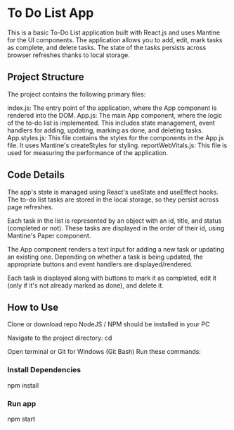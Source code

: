# To Do List App

This is a basic To-Do List application built with React.js and uses Mantine for the UI components. The application allows you to add, edit, mark tasks as complete, and delete tasks. The state of the tasks persists across browser refreshes thanks to local storage.

## Project Structure
The project contains the following primary files:

index.js: The entry point of the application, where the App component is rendered into the DOM.
App.js: The main App component, where the logic of the to-do list is implemented. This includes state management, event handlers for adding, updating, marking as done, and deleting tasks.
App.styles.js: This file contains the styles for the components in the App.js file. It uses Mantine's createStyles for styling.
reportWebVitals.js: This file is used for measuring the performance of the application.

## Code Details
The app's state is managed using React's useState and useEffect hooks. The to-do list tasks are stored in the local storage, so they persist across page refreshes.

Each task in the list is represented by an object with an id, title, and status (completed or not). These tasks are displayed in the order of their id, using Mantine's Paper component.

The App component renders a text input for adding a new task or updating an existing one. Depending on whether a task is being updated, the appropriate buttons and event handlers are displayed/rendered.

Each task is displayed along with buttons to mark it as completed, edit it (only if it's not already marked as done), and delete it.

## How to Use

Clone or download repo
NodeJS / NPM  should be installed in your PC

Navigate to the project directory:
cd <project-directory>


Open terminal or Git for Windows (Git Bash)
Run these commands:

### Install Dependencies

npm install

### Run app

npm start

